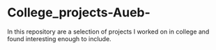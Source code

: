 # College_projects-Aueb-
In this repository are a selection of projects I worked on in college and found interesting enough to include.
